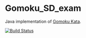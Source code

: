 # Gomoku_SD_exam
Java implementation of [Gomoku Kata](https://it.wikipedia.org/wiki/Gomoku).

[![Build Status](https://travis-ci.com/michelaventurini96/Gomoku_SD_exam.svg?branch=master)](https://travis-ci.com/michelaventurini96/Gomoku_SD_exam)
